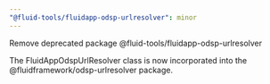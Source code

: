 ```yaml
---
"@fluid-tools/fluidapp-odsp-urlresolver": minor
---
```


Remove deprecated package @fluid-tools/fluidapp-odsp-urlresolver

The FluidAppOdspUrlResolver class is now incorporated into the @fluidframework/odsp-urlresolver package.
